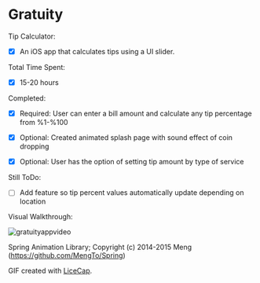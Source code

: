 # Gratuity 

Tip Calculator:
  * [x] An iOS app that calculates tips using a UI slider.

Total Time Spent: 
  * [x] 15-20 hours

Completed:
  * [x] Required: User can enter a bill amount and calculate any tip percentage from %1-%100
 
  * [x] Optional: Created animated splash page with sound effect of coin dropping 
 
  * [x] Optional: User has the option of setting tip amount by type of service  
  
Still ToDo:
  * [ ] Add feature so tip percent values automatically update depending on location


Visual Walkthrough:

![gratuityappvideo](https://cloud.githubusercontent.com/assets/9056938/8891673/48cae9d2-32e9-11e5-98a9-07877ff341f6.gif)

Spring Animation Library; Copyright (c) 2014-2015 Meng (https://github.com/MengTo/Spring)

GIF created with [LiceCap](http://www.cockos.com/licecap/).
